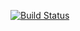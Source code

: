 [![Build Status](https://travis-ci.com/saboyle/wpf-dotnet-probability-space-visualisation.svg?branch=master)](https://travis-ci.com/saboyle/wpf-dotnet-probability-space-visualisation)

